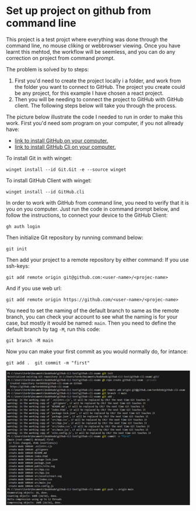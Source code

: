 # Set up project on github from command line

This project is a test projct where everything was done through the command line, no mouse cliking or webbrowser viewing. Once you have learnt this mehtod, the workflow will be seemless, and you can do any correction on project from command prompt.

The problem is solved by to steps: 

<ol>
    <li>
        First you'd need to create the project locally i a folder, and work from the folder you want to connect to GitHub. The project you create could be any project, for this example I have chosen a react project.
    </li>
    <li>
        Then you will be needing to connect the project to GitHub with GitHub client. The following steps below will take you through the process.
    </li>
</ol>


The picture below illustrate the code I needed to run in order to make this work. First you'd need som program on your computer, if you not allready have:
<ul>
    <li>
        <a href="https://git-scm.com/downloads">link to install GitHub on your computer.</a>
    </li>
    <li>
        <a href="https://cli.github.com/">link to install GitHub Cli on your computer.</a>
    </li>
</ul>


To install Git in with winget:
```
winget install --id Git.Git -e --source winget
```
To install GitHub Client with winget:
```
winget install --id GitHub.cli
```

In order to work with GitHub from command line, you need to verify that it is you on you computer.
Just run the code in command prompt below, and follow the instructions, to connect your device to the GitHub Client:

```
gh auth login
```

Then initialize Git repository by running command below:
```
git init
```

Then add your project to a remote repository by either command:
If you use ssh-keys:

```
git add remote origin git@github.com:<user-name>/<projec-name>
```
And if you use web url:

```
git add remote origin https://github.com/<user-name>/<projec-name>
```

You need to set the naming of the default branch to same as the remote branch, you can check your account to see what the naming is for your case, but mostly it would be named: `main`. Then you need to define the default branch by tag `-M`, run this code:

```
git branch -M main
```

Now you can make your first commit as you would normally do, for intance:
 ```
 git add .  git commit -m "first"
 ```


<img src="src/assets/image.png" alt="picture of code in command prompt"></img>

